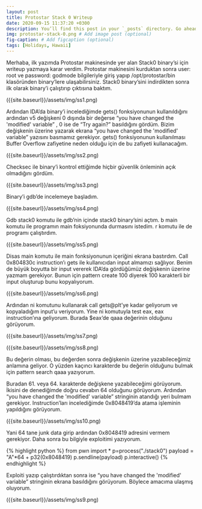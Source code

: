 ```yaml
---
layout: post
title: Protostar Stack 0 Writeup
date: 2020-09-15 11:37:20 +0300
description: You’ll find this post in your `_posts` directory. Go ahead and edit it and re-build the site to see your changes. # Add post description (optional)
img: protostar-stack-0.png # Add image post (optional)
fig-caption: # Add figcaption (optional)
tags: [Holidays, Hawaii]
---
```

Merhaba, ilk yazımda Protostar makinesinde yer alan Stack0 binary’si için writeup yazmaya karar verdim. Protostar makinesini kurduktan sonra user: root ve password: godmode bilgileriyle giriş yapıp /opt/protostar/bin klasöründen binary’lere ulaşabilirsiniz. Stack0 binary’sini indirdikten sonra ilk olarak binary’i çalıştırıp çıktısına baktım.

({{site.baseurl}}/assets/img/ss1.png)

Ardından IDA’da binary’i incelediğimde gets() fonksiyonunun kullanıldığını ardından v5 değişkeni 0 dışında bir değerse “you have changed the 'modified' variable” , 0 ise de “Try again?” basıldığını gördüm. Bizim değişkenin üzerine yazarak ekrana “you have changed the 'modified' variable” yazısını basmamız gerekiyor. gets() fonksiyonunun kullanılması Buffer Overflow zafiyetine neden olduğu için de bu zafiyeti kullanacağım.

({{site.baseurl}}/assets/img/ss2.png)

Checksec ile binary’i kontrol ettiğimde hiçbir güvenlik önleminin açık olmadığını gördüm.

({{site.baseurl}}/assets/img/ss3.png)

Binary’i gdb’de incelemeye başladım.

({{site.baseurl}}/assets/img/ss4.png)

Gdb stack0 komutu ile gdb’nin içinde stack0 binary’sini açtım. b main komutu ile programın main foksiyonunda durmasını istedim. r komutu ile de programı çalıştırdım. 

({{site.baseurl}}/assets/img/ss5.png)

Disas main komutu ile main fonksiyonunun içeriğini ekrana bastırdım. Call 0x804830c instruction’ı gets ile kullanıcıdan input almamızı sağlıyor. Benim de büyük boyutta bir input vererek IDA’da gördüğümüz değişkenin üzerine yazmam gerekiyor. Bunun için pattern create 100 diyerek 100 karakterli bir input oluşturup bunu kopyalıyorum.

({{site.baseurl}}/assets/img/ss6.png)

Ardından ni komutunu kullanarak call gets@plt’ye kadar geliyorum ve kopyaladığım input’u veriyorum. Yine ni komutuyla test eax, eax instruction’ına  geliyorum. Burada $eax’de qaaa değerinin olduğunu görüyorum.

({{site.baseurl}}/assets/img/ss7.png)

({{site.baseurl}}/assets/img/ss8.png)

Bu değerin olması, bu değerden sonra değişkenin üzerine yazabileceğimiz anlamına geliyor. O yüzden kaçıncı karakterde bu değerin olduğunu bulmak için pattern search qaaa yazıyorum.

Buradan 61. veya 64. karakterde değişkene yazabileceğimi görüyorum. İkisini de denediğimde doğru cevabın 64 olduğunu görüyorum. Ardından  “you have changed the 'modified' variable” stringinin atandığı yeri bulmam gerekiyor. Instruction’ları incelediğimde 0x8048419’da atama işleminin yapıldığını görüyorum.

({{site.baseurl}}/assets/img/ss10.png)

Yani 64 tane junk data girip ardından  0x8048419 adresini vermem gerekiyor. 
Daha sonra bu bilgiyle exploitimi yazıyorum.

{% highlight python %}
from pwn import *
p=process("./stack0")
payload = "A"*64 + p32(0x8048419) 
p.sendline(payload)
p.interactive()
{% endhighlight %}

Exploiti yazıp çalıştırdıktan sonra ise “you have changed the 'modified' variable” stringinin ekrana basıldığını görüyorum. Böylece amacıma ulaşmış oluyorum.

({{site.baseurl}}/assets/img/ss9.png)

